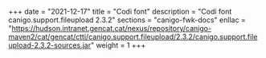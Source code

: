 +++
date        = "2021-12-17"
title       = "Codi font"
description = "Codi font canigo.support.fileupload 2.3.2"
sections    = "canigo-fwk-docs"
enllac		= "https://hudson.intranet.gencat.cat/nexus/repository/canigo-maven2/cat/gencat/ctti/canigo.support.fileupload/2.3.2/canigo.support.fileupload-2.3.2-sources.jar"
weight		= 1
+++
